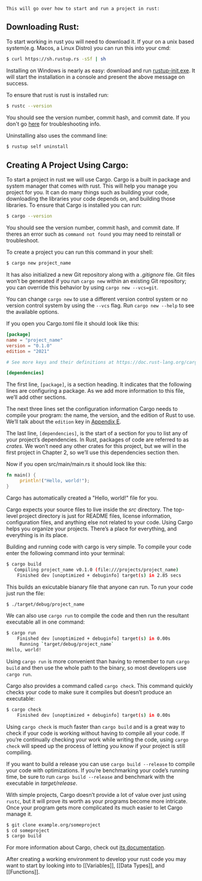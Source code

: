 	This will go over how to start and run a project in rust:

## Downloading Rust:

To start working in rust you will need to download it. If your on a unix based system(e.g. Macos, a Linux Distro) you can run this into your cmd:

```bash
$ curl https://sh.rustup.rs -sSf | sh
```

Installing on Windows is nearly as easy: download and run [rustup-init.exe](https://win.rustup.rs). It will start the installation in a console and present the above message on success.

To ensure that rust is rust is installed run:

```bash
$ rustc --version
```

You should see the version number, commit hash, and commit date. If you don't go [here](https://doc.rust-lang.org/1.30.0/book/first-edition/getting-started.html) for troubleshooting info.

Uninstalling also uses the command line:

```bash
$ rustup self uninstall
```

## Creating A Project Using Cargo:

To start a project in rust we will use Cargo. Cargo is a built in package and system manager that comes  with rust. This will help you manage you project for you. It can do many things such as building your code, downloading the libraries your code depends on, and building those libraries. To ensure that Cargo is installed you can run:

```bash
$ cargo --version
```

You should see the version number, commit hash, and commit date. If theres an error such as `command not found` you may need to reinstall or troubleshoot.

To create a project you can run this command in your shell:

```bash
$ cargo new project_name
```

It has also initialized a new Git repository along with a _.gitignore_ file. Git files won’t be generated if you run `cargo new` within an existing Git repository; you can override this behavior by using `cargo new --vcs=git`.

You can change `cargo new` to use a different version control system or no version control system by using the `--vcs` flag. Run `cargo new --help` to see the available options.

If you open you Cargo.toml file it should look like this:

```toml
[package]
name = "project_name"
version = "0.1.0"
edition = "2021"

# See more keys and their definitions at https://doc.rust-lang.org/cargo/reference/manifest.html

[dependencies]

```

The first line, `[package]`, is a section heading. It indicates that the following lines are configuring a package. As we add more information to this file, we’ll add other sections.

The next three lines set the configuration information Cargo needs to compile your program: the name, the version, and the edition of Rust to use. We’ll talk about the `edition` key in [Appendix E](https://doc.rust-lang.org/book/appendix-05-editions.html).

The last line, `[dependencies]`, is the start of a section for you to list any of your project’s dependencies. In Rust, packages of code are referred to as _crates_. We won’t need any other crates for this project, but we will in the first project in Chapter 2, so we’ll use this dependencies section then.

Now if you open src/main/main.rs it should look like this:

```rust
fn main() {
     println!("Hello, world!");
}
```

Cargo has automatically created a "Hello, world!" file for you. 

Cargo expects your source files to live inside the _src_ directory. The top-level project directory is just for README files, license information, configuration files, and anything else not related to your code. Using Cargo helps you organize your projects. There’s a place for everything, and everything is in its place.

Building and running code with cargo is very simple. To compile your code enter the following command into your terminal:

```bash
$ cargo build
   Compiling project_name v0.1.0 (file:///projects/project_name)
    Finished dev [unoptimized + debuginfo] target(s) in 2.85 secs
```

This builds an exicutable bianary file that anyone can run. To run your code just run the file:

```bash
$ ./target/debug/project_name
```

We can also use `cargo run` to compile the code and then run the resultant executable all in one command:

```bash
$ cargo run
    Finished dev [unoptimized + debuginfo] target(s) in 0.00s
     Running `target/debug/project_name`
Hello, world!
```

Using `cargo run` is more convenient than having to remember to run `cargo build` and then use the whole path to the binary, so most developers use `cargo run`.

Cargo also provides a command called `cargo check`. This command quickly checks your code to make sure it compiles but doesn’t produce an executable:

```bash
$ cargo check
    Finished dev [unoptimized + debuginfo] target(s) in 0.00s
```

Using `cargo check` is much faster than `cargo build` and is a great way to check if your code is working without having to compile all your code. If you’re continually checking your work while writing the code, using `cargo check` will speed up the process of letting you know if your project is still compiling. 

If you want to build a release you can use  `cargo build --release` to compile your code with optimizations. If you’re benchmarking your code’s running time, be sure to run `cargo build --release` and benchmark with the executable in _target/release_. 

With simple projects, Cargo doesn’t provide a lot of value over just using `rustc`, but it will prove its worth as your programs become more intricate. Once your program gets more complicated its much easier to let Cargo manage it. 

```bash
$ git clone example.org/someproject
$ cd someproject
$ cargo build
```

For more information about Cargo, check out [its documentation](https://doc.rust-lang.org/cargo/).

After creating a working environment to develop your rust code you may want to start by looking into to [[Variables]], [[Data Types]], and [[Functions]].